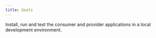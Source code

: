 ```yaml
---
title: Goals
---
```


Install, run and test the consumer and provider applications in a local development environment.

<!-- This file has been synced from the pactflow/docs.pactflow.io repository. Please do not edit it directly. The URL of the source file can be found in the custom_edit_url value above -->

